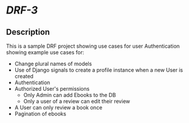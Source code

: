 # _DRF-3_

## Description

This is a sample DRF project showing use cases for user Authentication
showing example use cases for:

- Change plural names of models
- Use of Django signals to create a profile instance when a new User is created
- Authentication
- Authorized User's permissions
  - Only Admin can add Ebooks to the DB
  - Only a user of a review can edit their review
- A User can only review a book once
- Pagination of ebooks
